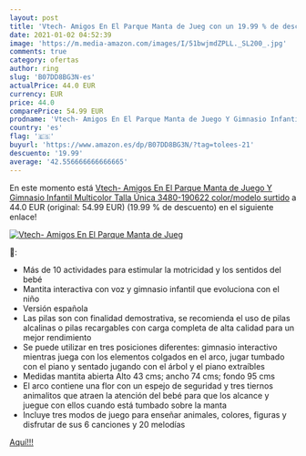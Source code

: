 ```yaml
---
layout: post
title: 'Vtech- Amigos En El Parque Manta de Jueg con un 19.99 % de descuento'
date: 2021-01-02 04:52:39
image: 'https://m.media-amazon.com/images/I/51bwjmdZPLL._SL200_.jpg'
comments: true
category: ofertas
author: ring
slug: 'B07DD8BG3N-es'
actualPrice: 44.0 EUR
currency: EUR
price: 44.0
comparePrice: 54.99 EUR
prodname: 'Vtech- Amigos En El Parque Manta de Juego Y Gimnasio Infantil  Multicolor  Talla Única  3480-190622    color/modelo surtido'
country: 'es'
flag: '🇪🇸'
buyurl: 'https://www.amazon.es/dp/B07DD8BG3N/?tag=tolees-21'
descuento: '19.99'
average: '42.556666666666665'
---
```


En este momento está [Vtech- Amigos En El Parque Manta de Juego Y Gimnasio Infantil  Multicolor  Talla Única  3480-190622    color/modelo surtido](https://www.amazon.es/dp/B07DD8BG3N/?tag=tolees-21) a 44.0 EUR (original: 54.99 EUR) (19.99 %  de descuento) en el siguiente enlace!

[![Vtech- Amigos En El Parque Manta de Jueg](https://m.media-amazon.com/images/I/51bwjmdZPLL._SL200_.jpg)](https://www.amazon.es/dp/B07DD8BG3N/?tag=tolees-21)

🔎:

- Más de 10 actividades para estimular la motricidad y los sentidos del bebé
- Mantita interactiva con voz y gimnasio infantil que evoluciona con el niño
- Versión española
- Las pilas son con finalidad demostrativa, se recomienda el uso de pilas alcalinas o pilas recargables con carga completa de alta calidad para un mejor rendimiento
- Se puede utilizar en tres posiciones diferentes: gimnasio interactivo mientras juega con los elementos colgados en el arco, jugar tumbado con el piano y sentado jugando con el árbol y el piano extraíbles
- Medidas mantita abierta Alto 43 cms; ancho 74 cms; fondo 95 cms
- El arco contiene una flor con un espejo de seguridad y tres tiernos animalitos que atraen la atención del bebé para que los alcance y juegue con ellos cuando está tumbado sobre la manta
- Incluye tres modos de juego para enseñar animales, colores, figuras y disfrutar de sus 6 canciones y 20 melodías

[Aquí!!!](https://www.amazon.es/dp/B07DD8BG3N/?tag=tolees-21)

